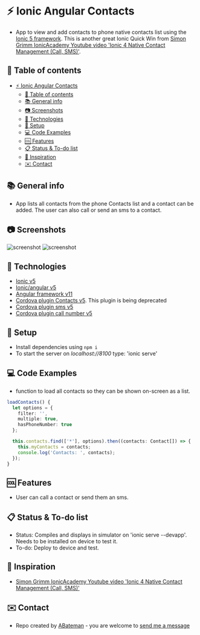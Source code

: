 # :zap: Ionic Angular Contacts

* App to view and add contacts to phone native contacts list using the [Ionic 5 framework](https://ionicframework.com/docs). This is another great Ionic Quick Win from [Simon Grimm IonicAcademy Youtube video 'Ionic 4 Native Contact Management (Call, SMS)'](https://www.youtube.com/watch?v=a8vOLMcOg68).

## :page_facing_up: Table of contents

* [:zap: Ionic Angular Contacts](#zap-ionic-angular-contacts)
  * [:page_facing_up: Table of contents](#page_facing_up-table-of-contents)
  * [:books: General info](#books-general-info)
  * [:camera: Screenshots](#camera-screenshots)
  * [:signal_strength: Technologies](#signal_strength-technologies)
  * [:floppy_disk: Setup](#floppy_disk-setup)
  * [:computer: Code Examples](#computer-code-examples)
  * [:cool: Features](#cool-features)
  * [:clipboard: Status & To-do list](#clipboard-status--to-do-list)
  * [:clap: Inspiration](#clap-inspiration)
  * [:envelope: Contact](#envelope-contact)

## :books: General info

* App lists all contacts from the phone Contacts list and a contact can be added. The user can also call or send an sms to a contact.

## :camera: Screenshots

![screenshot](./img/bootstrap.png)
![screenshot](./img/categories.png)

## :signal_strength: Technologies

* [Ionic v5](https://ionicframework.com/)
* [Ionic/angular v5](https://ionicframework.com/)
* [Angular framework v11](https://angular.io/)
* [Cordova plugin Contacts v5](https://github.com/apache/cordova-plugin-contacts). This plugin is being deprecated
* [Cordova plugin sms v5](https://github.com/cordova-sms/cordova-sms-plugin)
* [Cordova plugin call number v5](https://github.com/Rohfosho/CordovaCallNumberPlugin)

## :floppy_disk: Setup

* Install dependencies using `npm i`
* To start the server on _localhost://8100_ type: 'ionic serve'

## :computer: Code Examples

* function to load all contacts so they can be shown on-screen as a list.

```typescript
loadContacts() {
  let options = {
    filter: '',
    multiple: true,
    hasPhoneNumber: true
  };

  this.contacts.find(['*'], options).then((contacts: Contact[]) => {
    this.myContacts = contacts;
    console.log('Contacts: ', contacts);
  });
}
```

## :cool: Features

* User can call a contact or send them an sms.

## :clipboard: Status & To-do list

* Status: Compiles and displays in simulator on 'ionic serve --devapp'. Needs to be installed on device to test it.
* To-do: Deploy to device and test.

## :clap: Inspiration

* [Simon Grimm IonicAcademy Youtube video 'Ionic 4 Native Contact Management (Call, SMS)'](https://www.youtube.com/watch?v=a8vOLMcOg68)

## :envelope: Contact

* Repo created by [ABateman](https://www.andrewbateman.org) - you are welcome to [send me a message](https://andrewbateman.org/contact)
